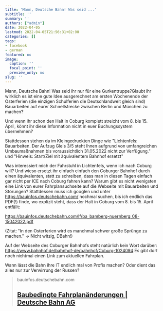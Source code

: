 ```yaml
---
title: 'Mann, Deutsche Bahn! Was seid ...'
subtitle: ''
summary: ''
authors: ["admin"]
date: 2022-04-05
lastmod: 2022-04-05T21:56:31+02:00
categories: []
tags:
- facebook
- german
featured: no
image:
  caption: ''
  focal_point: ''
  preview_only: no
slug: ''
---
```

Mann, Deutsche Bahn! Was seid ihr nur für eine Gurkentruppe?Glaubt ihr wirklich es ist eine gute Idee ausgerechnet am ersten Wochenende der Osterferien (die einzigen Schulferien die Deutschlandweit gleich sind) Bauarbeiten auf eurer Schnellstrecke zwischen Berlin und München zu machen?

Und wenn ihr schon den Halt in Coburg komplett streicht vom 8. bis 15. April, könnt ihr diese Information nicht in euer Buchungssystem übernehmen? 

Stattdessen stehen da im Kleingedruckten Dinge wie "Lichtenfels: Bauarbeiten. Der Aufzug Gleis 3/5 steht Ihnen aufgrund von umfangreichen Umbaumaßnahmen bis voraussichtlich 31.05.2022 nicht zur Verfügung." und "Hinweis: Start/Ziel mit äquivalentem Bahnhof ersetzt"

Was interessiert mich der Fahrstuhl in Lichtenfels, wenn ich nach Coburg will? Und wieso ersetzt ihr einfach einfach den Coburger Bahnhof durch einen äquivalenten, statt zu schreiben, dass man in diesen Tagen einfach gar nicht per ICE nach Coburg fahren kann? Warum gibt es nicht wenigsten eine Link von eurer Fahrplansuchseite auf die Webseite mit Bauarbeiten und Störungen? Stattdessen muss ich googlen und unter https://bauinfos.deutschebahn.com/ nochmal suchen, bis ich endlich das PDF(!) finde, wo explizit steht, dass der Halt in Coburg vom 8. bis 15. April entfällt: 

https://bauinfos.deutschebahn.com/lf/ba_bamberg-nuernberg_08-15042022.pdf 

(Zitat: "In den Osterferien wird es manchmal schwer große Sprünge zu machen." -> Nicht witzig, DBahn!)

Auf der Webseite des Coburger Bahnhofs steht natürlich kein Wort darüber: https://www.bahnhof.de/bahnhof-de/bahnhof/Coburg-1024094 Es gibt dort noch nichtmal einen Link zum aktuellen Fahrplan.  

Wann lässt die Bahn ihre IT endlich mal von Profis machen? Oder dient das alles nur zur Verwirrung der Russen?
> bauinfos.deutschebahn.com
> ## [Baubedingte Fahrplanänderungen | Deutsche Bahn AG](https://bauinfos.deutschebahn.com/lf/ba_bamberg-nuernberg_08-15042022.pdf)
>


